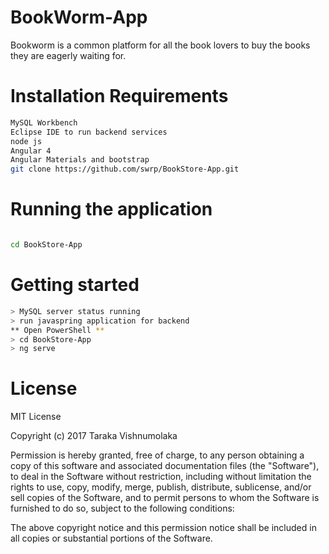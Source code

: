 # BookWorm-App
Bookworm is a common platform for all the book lovers to buy the books they are eagerly waiting for.  


# Installation Requirements
```bash
MySQL Workbench
Eclipse IDE to run backend services
node js
Angular 4
Angular Materials and bootstrap
git clone https://github.com/swrp/BookStore-App.git
```

 # Running the application
  ```bash
  
  cd BookStore-App
  
 ```
 
 # Getting started
 ```bash
 > MySQL server status running 
 > run javaspring application for backend
** Open PowerShell **
 > cd BookStore-App
 > ng serve
```

# License
MIT License

Copyright (c) 2017 Taraka Vishnumolaka

Permission is hereby granted, free of charge, to any person obtaining a copy of this software and associated documentation files (the "Software"), to deal in the Software without restriction, including without limitation the rights to use, copy, modify, merge, publish, distribute, sublicense, and/or sell copies of the Software, and to permit persons to whom the Software is furnished to do so, subject to the following conditions:

The above copyright notice and this permission notice shall be included in all copies or substantial portions of the Software.

